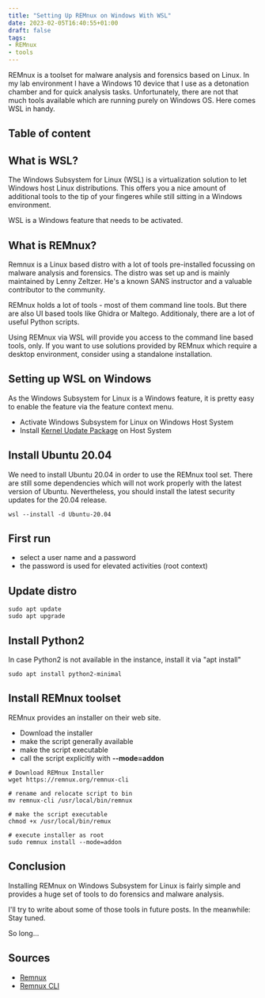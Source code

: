 ```yaml
---
title: "Setting Up REMnux on Windows With WSL"
date: 2023-02-05T16:40:55+01:00
draft: false
tags: 
- REMnux
- tools 
---
```


REMnux is a toolset for malware analysis and forensics based on Linux. In my lab environment I have a Windows 10 device that I use as a detonation chamber and for quick analysis tasks. Unfortunately, there are not that much tools available which are running purely on Windows OS. Here comes WSL in handy. 

<!--more-->
## Table of content 


## What is WSL?
The Windows Subsystem for Linux (WSL) is a virtualization solution to let Windows host Linux distributions. This offers you a nice amount of additional tools to the tip of your fingeres while still sitting in a Windows environment. 

WSL is a Windows feature that needs to be activated. 

## What is REMnux?
Remnux is a Linux based distro with a lot of tools pre-installed focussing on malware analysis and forensics. The distro was set up and is mainly maintained by Lenny Zeltzer. He's a known SANS instructor and a valuable contributor to the community. 

REMnux holds a lot of tools - most of them command line tools. But there are also UI based tools like Ghidra or Maltego. Additionaly, there are a lot of useful Python scripts. 

Using REMnux via WSL will provide you access to the command line based tools, only. If you want to use solutions provided by REMnux which require a desktop environment, consider using a standalone installation. 



## Setting up WSL on Windows 
As the Windows Subsystem for Linux is a Windows feature, it is pretty easy to enable the feature via the feature context menu. 

- Activate Windows Subsystem for Linux on Windows Host System 
- Install [Kernel Update Package](https://learn.microsoft.com/en-us/windows/wsl/install-manual) on Host System 


## Install Ubuntu 20.04 
We need to install Ubuntu 20.04 in order to use the REMnux tool set. There are still some dependencies which will not work properly with the latest version of Ubuntu. Nevertheless, you should install the latest security updates for the 20.04 release. 

```
wsl --install -d Ubuntu-20.04 
```

## First run 
- select a user name and a password
- the password is used for elevated activities (root context)

## Update distro 
```
sudo apt update 
sudo apt upgrade 
```

## Install Python2
In case Python2 is not available in the instance, install it via "apt install"

```
sudo apt install python2-minimal 
```

## Install REMnux toolset 
REMnux provides an installer on their web site. 
- Download the installer 
- make the script generally available 
- make the script executable 
- call the script explicitly with **--mode=addon** 

```
# Download REMnux Installer 
wget https://remnux.org/remnux-cli

# rename and relocate script to bin 
mv remnux-cli /usr/local/bin/remnux 

# make the script executable 
chmod +x /usr/local/bin/remux 

# execute installer as root 
sudo remnux install --mode=addon 
```

## Conclusion 
Installing REMnux on Windows Subsystem for Linux is fairly simple and provides a huge set of tools to do forensics and malware analysis. 

I'll try to write about some of those tools in future posts. In the meanwhile: Stay tuned. 

So long... 

## Sources 
- [Remnux](https://remnux.org)
- [Remnux CLI](https://remnux.org/remnux-cli)


